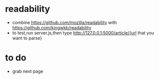 # readability
- combine https://github.com/mozilla/readability with https://github.com/kingwkb/readability
- to test,run server.js,then type http://127.0.0.1:5000/article/{url that you want to parse}

# to do
- grab next page
